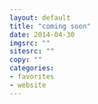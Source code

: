```yaml
---
layout: default
title: "coming soon"
date: 2014-04-30
imgsrc: ""
sitesrc: ""
copy: ""
categories:
- favorites
- website
---
```


    
    
    

    
    